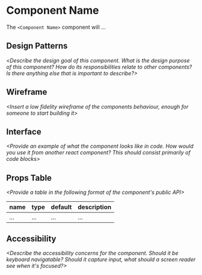 # Component Name
The `<Component Name>` component will ... *<Add a breif description of the component>*

## Design Patterns

<*Describe the design goal of this component. What is the design purpose of this component? How do its responsibilities relate to other components? Is there anything else that is important to describe?>*

## Wireframe

*<Insert a low fidelity wireframe of the components behaviour, enough for someone to start building it>*

## Interface

*<Provide an example of what the component looks like in code. How would you use it from another react component? This should consist primarily of code blocks>*

## Props Table

*<Provide a table in the following format of the component's public API>*

| name | type | default | description |
| --- | --- | --- | --- |
| ... | ... | ... | ... |


## Accessibility

*<Describe the accessibility concerns for the component.  Should it be keyboard navigatable? Should it capture input, what should a screen reader see when it's focused?>*
